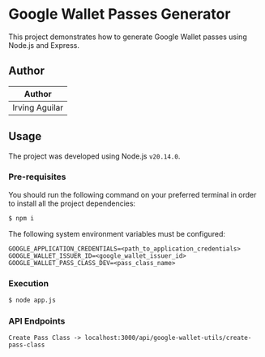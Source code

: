 # Google Wallet Passes Generator

This project demonstrates how to generate Google Wallet passes using Node.js and Express.

## Author

| Author         |
|----------------|
| Irving Aguilar |

## Usage

The project was developed using Node.js `v20.14.0`.

### Pre-requisites

You should run the following command on your preferred terminal in order to install all the project dependencies:

```bash
$ npm i
```

The following system environment variables must be configured:

```text
GOOGLE_APPLICATION_CREDENTIALS=<path_to_application_credentials>
GOOGLE_WALLET_ISSUER_ID=<google_wallet_issuer_id>
GOOGLE_WALLET_PASS_CLASS_DEV=<pass_class_name>
```

### Execution

```bash
$ node app.js
```

### API Endpoints

```text
Create Pass Class -> localhost:3000/api/google-wallet-utils/create-pass-class
```
